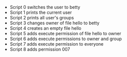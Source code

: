- Script 0 switches the user to betty
- Script 1 prints the current user
- Script 2 prints all user's groups
- Script 3 changes owner of file hello to betty
- Script 4 creates an empty file hello
- Script 5 adds execute permission of file hello to owner
- Script 6 adds execute permissions to owner and group
- Script 7 adds execute permission to everyone
- Script 8 adds permission 007
